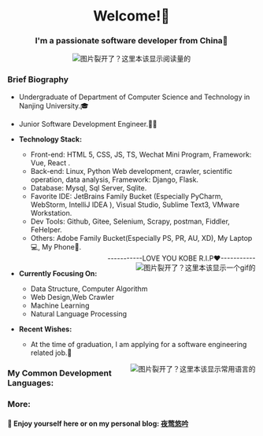 <!-- 默认自带的 -->
<!--
**PAYIZ/PAYIZ** is a ✨ _special_ ✨ repository because its `README.md` (this file) appears on your GitHub profile.

### Hello I'm [艾山江](https://yeying.tech) 👋

--> 

<!-- 标题部分 -->

<h1 align="center">Welcome!👋</h1>
<h3 align="center">I'm a passionate software developer from China💖</h3>
<p align="center"> 
<img align="center" src="https://komarev.com/ghpvc/?username=payiz-asj&color=blue&style=flat&label=PROFILE+VISITORS" alt="图片裂开了？这里本该显示阅读量的" /> 
</p>

<!-- 个人介绍 -->

### Brief Biography

- Undergraduate of Department of Computer Science and Technology in Nanjing University.🎓
- Junior Software Development Engineer.👨‍💻
- **Technology Stack:**

  - Front-end: HTML 5, CSS, JS, TS, Wechat Mini Program, Framework: Vue, React .
  - Back-end: Linux, Python Web development, crawler, scientific operation, data analysis, Framework: Django, Flask.
  - Database: Mysql, Sql Server, Sqlite.
  - Favorite IDE: JetBrains Family Bucket (Especially PyCharm, WebStorm, IntelliJ IDEA ), Visual Studio, Sublime Text3, VMware Workstation.
  - Dev Tools: Github, Gitee, Selenium, Scrapy,  postman, Fiddler,  FeHelper.
  - Others: Adobe Family Bucket(Especially PS, PR, AU, XD), My Laptop💻, My Phone📱.
  
  <!-- 动图效果 -->
  <div align="right"  >-----------LOVE YOU KOBE R.I.P❤-----------</div>
    <a href="#" align="right">
        <img align="right" src="http://5b0988e595225.cdn.sohucs.com/images/20190721/e8837828bc664adba3e9692712c90a99.gif" alt="图片裂开了？这里本该显示一个gif的"/>     
    </a>     
- **Currently Focusing On:**

  - Data Structure, Computer Algorithm
  - Web Design,Web Crawler
  - Machine Learning
  - Natural Language Processing
  
- **Recent Wishes:**

  - At the time of graduation, I am applying for a software engineering related job.💌
  
<!-- GitHub仓库展示 -->
<a href="#">
  <img align="right" src="https://github-readme-stats.vercel.app/api/top-langs/?username=payiz-asj&hide_title=1&hide=kotlin&theme=buefy&line_height=27&layout=compact" alt="图片裂开了？这里本该显示常用语言的"/>
</a>

### My Common Development Languages:


<!--

### My Git-hub Statistics：

<p align="center">
<img align="center" src="https://github-readme-stats.vercel.app/api?username=payiz-asj&hide_title=ture&hide=issues&show_icons=true&count_private=true&include_all_commits=true&line_height=21&theme=flag-india" />
</p>

-->

<!-- 后记 -->
### More:

#### 💬 Enjoy yourself here or on my personal blog: [夜莺悠吟](https://yeying.tech)  

